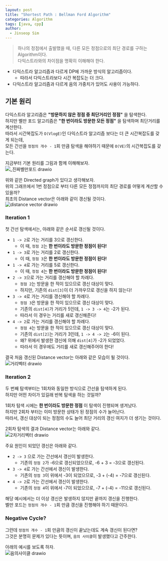 ```yaml
---
layout: post
title: "Shortest Path : Bellman Ford Algorithm"
categories: Algorithm
tags: [java, cpp]
author:
  - Jinseop Sim
---
```

> 하나의 정점에서 출발했을 때, 다른 모든 정점으로의 최단 경로를 구하는 Algorithm이다.  
> 다익스트라와의 차이점을 명확히 이해해야 한다.

- 다익스트라 알고리즘과 다르게 DP에 가까운 방식의 알고리즘이다.
  - 따라서 다익스트라보다 시간 복잡도는 더 크다.
- 다익스트라 알고리즘과 다르게 음의 가중치가 있어도 사용이 가능하다.

## 기본 원리
다익스트라 알고리즘은 __"방문하지 않은 정점 중 최단거리인 정점"__ 을 탐색한다.  
하지만 벨만 포드 알고리즘은 __"한 번이라도 방문한 모든 정점"__ 을 탐색하며 최단거리를 계산한다.  
따라서 시간복잡도가 ```O(VlogE)```인 다익스트라 알고리즘 보다는 더 큰 시간복잡도를 갖게 되는데,    
모든 간선을 ```정점의 개수 - 1```회 만큼 탐색을 해야하기 때문에 ```O(VE)```의 시간복잡도를 갖는다.  

지금부터 기본 원리를 그림과 함께 이해해보자.  
![_진짜벨만포드 drawio](https://github.com/Jinseop-Sim/Jinseop-Sim.github.io/assets/71700079/3366124f-ca05-46c5-b1a6-c98f5a7a40fd)  

위와 같은 Directed graph가 있다고 생각해보자.  
위의 그래프에서 1번 정점으로 부터 다른 모든 정점까지의 최단 경로를 어떻게 계산할 수 있을까?  
최초의 Distance vector은 아래와 같이 갱신될 것이다.  
![distance vector drawio](https://github.com/Jinseop-Sim/Jinseop-Sim.github.io/assets/71700079/a3e4f93c-f6f0-4caf-bf08-aa9a98357a9e)  

### Iteration 1
첫 간선 탐색에서는, 아래와 같은 순서로 갱신될 것이다.  
- ```1 -> 2```로 가는 거리를 3으로 갱신한다.
  - 이 때, ```정점 2```는 __한 번이라도 방문한 정점이 된다!__
- ```1 -> 3```로 가는 거리를 2로 갱신한다.
  - 이 때, ```정점 3```은 __한 번이라도 방문한 정점이 된다!__
- ```1 -> 4```로 가는 거리를 5로 갱신한다.
  - 이 때, ```정점 4```는 __한 번이라도 방문한 정점이 된다!__
- ```2 -> 3```으로 가는 거리를 갱신해야 할 차례다.
  - ```정점 2```는 방문을 한 적이 있으므로 갱신 대상이 맞다.
  - 하지만, 기존의 ```dist[3]```이 더 가까우므로 갱신을 하지 않는다!
- ```3 -> 4```로 가는 거리를 갱신해야 할 차례다.
  - ```정점 3```은 방문을 한 적이 있으므로 갱신 대상이 맞다.
  - 기존의 ```dist[4]```가 거리가 5인데, ```1 -> 3 -> 4```는 -2가 된다.
  - 따라서 이 경우는 거리를 새로 갱신해준다!
- ```4 -> 2```로 가는 거리를 갱신해야 할 차례다.
  - ```정점 4```는 방문을 한 적이 있으므로 갱신 대상이 맞다.
  - 기존의 ```dist[2]```는 거리가 3인데, ```1 -> 4 -> 2```는 -6이 된다.
  - 왜? 위에서 발생한 갱신에 의해 ```dist[4]```가 -2가 되었었다.
  - 따라서 이 경우에도 거리를 새로 갱신해주어야 한다!
 
결국 처음 갱신된 Distance vector는 아래와 같은 모습이 될 것이다.  
![거리벡터 drawio](https://github.com/Jinseop-Sim/Jinseop-Sim.github.io/assets/71700079/a0e00e3a-4211-4c03-b86c-8483ea6d087e)  

### Iteration 2
두 번째 탐색부터는 1회차와 동일한 방식으로 간선을 탐색하게 된다.  
하지만 어떤 차이가 있길래 반복 탐색을 하는 것일까?  

1회차 탐색 시에는 __한 번이라도 방문한 정점__ 이 탐색이 진행되며 생겨났다.  
하지만 2회차 부터는 이미 방문한 상태가 된 정점의 수가 늘어난다.  
따라서, 갱신 대상이 되는 정점의 수도 늘어 최단 거리의 갱신 여지가 더 생기는 것이다.  

2회차 탐색의 결과 Distance vector는 아래와 같다.  
![2차거리벡터 drawio](https://github.com/Jinseop-Sim/Jinseop-Sim.github.io/assets/71700079/15bc9586-7609-49c8-92eb-5050a6037a13)  

주요 원인이 되었던 갱신은 아래와 같다.  
- ```2 -> 3``` 으로 가는 간선에서 갱신이 발생한다.
  - 기존의 ```정점 2```가 -6으로 갱신되었으므로, -6 + 3 = -3으로 갱신된다.
- ```3 -> 4```로 가는 간선에서 갱신이 발생한다.
  - 기존의 ```정점 3```이 위에서 -3이 되었으므로, -3 + (-4) = -7으로 갱신된다.
- ```4 -> 2```로 가는 간선에서 갱신이 발생한다.
  - 기존의 ```정점 4```이 위에서 -7이 되었으므로, -7 + (-4) = -11으로 갱신된다.

해당 예시에서는 더 이상 갱신은 발생하지 않지만 끝까지 갱신을 진행한다.  
벨만 포드는 ```정점의 개수 - 1```회 만큼 갱신을 진행해야 하기 때문이다.  

### Negative Cycle?
그런데 ```정점의 개수 - 1```회 만큼의 갱신이 끝났는데도 계속 갱신이 된다면?  
그것은 분명히 문제가 있다는 뜻이며, ```음의 사이클```이 발생했다고 간주한다.  

아래의 예시를 보도록 하자.  
![음의사이클 drawio](https://github.com/Jinseop-Sim/Jinseop-Sim.github.io/assets/71700079/07f8fa34-2c8f-43d4-9c9d-195c9c0fbdf4)  
